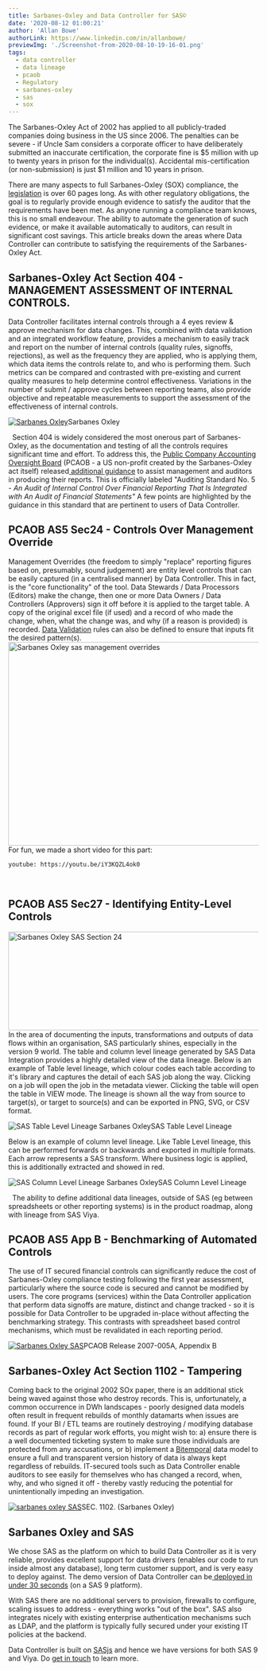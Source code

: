 ```yaml
---
title: Sarbanes-Oxley and Data Controller for SAS©
date: '2020-08-12 01:00:21'
author: 'Allan Bowe'
authorLink: https://www.linkedin.com/in/allanbowe/
previewImg: './Screenshot-from-2020-08-10-19-16-01.png'
tags:
  - data controller
  - data lineage
  - pcaob
  - Regulatory
  - sarbanes-oxley
  - sas
  - sox
---
```


The Sarbanes-Oxley Act of 2002 has applied to all publicly-traded companies doing business in the US since 2006. The penalties can be severe - if Uncle Sam considers a corporate officer to have deliberately submitted an inaccurate certification, the corporate fine is $5 million with up to twenty years in prison for the individual(s). Accidental mis-certification (or non-submission) is just $1 million and 10 years in prison.

There are many aspects to full Sarbanes-Oxley (SOX) compliance, the <a href="https://www.govinfo.gov/content/pkg/BILLS-107hr3763enr/pdf/BILLS-107hr3763enr.pdf">legislation</a> is over 60 pages long. As with other regulatory obligations, the goal is to regularly provide enough evidence to satisfy the auditor that the requirements have been met. As anyone running a compliance team knows, this is no small endeavour. The ability to automate the generation of such evidence, or make it available automatically to auditors, can result in significant cost savings. This article breaks down the areas where Data Controller can contribute to satisfying the requirements of the Sarbanes-Oxley Act.

## Sarbanes-Oxley Act Section 404 - MANAGEMENT ASSESSMENT OF INTERNAL CONTROLS.

Data Controller facilitates internal controls through a 4 eyes review &amp; approve mechanism for data changes. This, combined with data validation and an integrated workflow feature, provides a mechanism to easily track and report on the number of internal controls (quality rules, signoffs, rejections), as well as the frequency they are applied, who is applying them, which data items the controls relate to, and who is performing them. Such metrics can be compared and contrasted with pre-existing and current quality measures to help determine control effectiveness. Variations in the number of submit / approve cycles between reporting teams, also provide objective and repeatable measurements to support the assessment of the effectiveness of internal controls.

<div class="imgHolder"><a href="https://www.govinfo.gov/content/pkg/BILLS-107hr3763enr/pdf/BILLS-107hr3763enr.pdf"><img class="wp-image-1105 size-full aligncenter" title="Sec 404. (Sarbanes-Oxley)" src="https://datacontroller.io/wp-content/uploads/2020/08/Screenshot-from-2020-08-07-17-57-01.png" alt="Sarbanes Oxley"/></a><caption>Sarbanes Oxley</caption></div>

&nbsp; Section 404 is widely considered the most onerous part of Sarbanes-Oxley, as the documentation and testing of all the controls requires significant time and effort. To address this, the <a href="https://pcaobus.org/">Public Company Accounting Oversight Board</a> (PCAOB - a US non-profit created by the Sarbanes-Oxley act itself) released<a href="https://pcaobus.org/Rulemaking/Docket%20021/2007-06-12_Release_No_2007-005A.pdf"> additional guidance</a> to assist management and auditors in producing their reports. This is officially labeled "Auditing Standard No. 5 - <em>An Audit of Internal Control Over Financial Reporting That Is Integrated with An Audit of Financial Statements"</em> A few points are highlighted by the guidance in this standard that are pertinent to users of Data Controller. <h2>PCAOB AS5 Sec24 - Controls Over Management Override</h2> Management Overrides (the freedom to simply "replace" reporting figures based on, presumably, sound judgement) are entity level controls that can be easily captured (in a centralised manner) by Data Controller. This in fact, is the "core functionality" of the tool. Data Stewards / Data Processors (Editors) make the change, then one or more Data Owners / Data Controllers (Approvers) sign it off before it is applied to the target table. A copy of the original excel file (if used) and a record of who made the change, when, what the change was, and why (if a reason is provided) is recorded. <a href="https://docs.datacontroller.io/dcc-validations/">Data Validation</a> rules can also be defined to ensure that inputs fit the desired pattern(s). <a href="https://pcaobus.org/Rulemaking/Docket%20021/2007-06-12_Release_No_2007-005A.pdf"><img class="aligncenter wp-image-1122" src="https://datacontroller.io/wp-content/uploads/2020/08/Screenshot-from-2020-08-10-10-41-12.png" alt="Sarbanes Oxley sas management overrides" width="887" height="409" /></a> For fun, we made a short video for this part:

`youtube: https://youtu.be/iY3KQZL4ok0`

&nbsp; <h2>PCAOB AS5 Sec27 - Identifying Entity-Level Controls</h2> <img class="aligncenter wp-image-1126" src="https://datacontroller.io/wp-content/uploads/2020/08/Screenshot-from-2020-08-10-12-58-26.png" alt="Sarbanes Oxley SAS Section 24" width="792" height="198" /> In the area of documenting the inputs, transformations and outputs of data flows within an organisation, SAS particularly shines, especially in the version 9 world. The table and column level lineage generated by SAS Data Integration provides a highly detailed view of the data lineage. Below is an example of Table level lineage, which colour codes each table according to it's library and captures the detail of each SAS job along the way. Clicking on a job will open the job in the metadata viewer. Clicking the table will open the table in VIEW mode. The lineage is shown all the way from source to target(s), or target to source(s) and can be exported in PNG, SVG, or CSV format.

<div class="imgHolder"><img class="aligncenter" src="https://datacontroller.io/wp-content/uploads/2020/08/Screenshot-from-2020-08-10-14-41-04.png" alt="SAS Table Level Lineage Sarbanes Oxley"/><caption>SAS Table Level Lineage</caption></div>

Below is an example of column level lineage. Like Table Level lineage, this can be performed forwards or backwards and exported in multiple formats. Each arrow represents a SAS transform. Where business logic is applied, this is additionally extracted and showed in red.

<div class="imgHolder"><img class="aligncenter" src="https://datacontroller.io/wp-content/uploads/2020/08/Screenshot-from-2020-08-10-18-42-50.png" alt="SAS Column Level Lineage Sarbanes Oxley"/><caption>SAS Column Level Lineage</caption></div>

&nbsp; The ability to define additional data lineages, outside of SAS (eg between spreadsheets or other reporting systems) is in the product roadmap, along with lineage from SAS Viya. <h2>PCAOB AS5 App B - Benchmarking of Automated Controls</h2> The use of IT secured financial controls can significantly reduce the cost of Sarbanes-Oxley compliance testing following the first year assessment, particularly where the source code is secured and cannot be modified by users. The core programs (services) within the Data Controller application that perform data signoffs are mature, distinct and change tracked - so it is possible for Data Controller to be upgraded in-place without affecting the benchmarking strategy. This contrasts with spreadsheet based control mechanisms, which must be revalidated in each reporting period.

<div class="imgHolder"><a href="https://pcaobus.org/Rulemaking/Docket%20021/2007-06-12_Release_No_2007-005A.pdf"><img class="aligncenter" title="PCAOB Release 2007-005A, Appendix B" src="https://datacontroller.io/wp-content/uploads/2020/08/Screenshot-from-2020-08-08-22-15-50.png" alt="Sarbanes Oxley SAS"/></a><caption>PCAOB Release 2007-005A, Appendix B</caption></div>

## Sarbanes-Oxley Act Section 1102 - Tampering

Coming back to the original 2002 SOx paper, there is an additional stick being waved against those who destroy records. This is, unfortunately, a common occurrence in DWh landscapes - poorly designed data models often result in frequent rebuilds of monthly datamarts when issues are found. If your BI / ETL teams are routinely destroying / modifying database records as part of regular work efforts, you might wish to: a) ensure there is a well documented ticketing system to make sure those individuals are protected from any accusations, or b) implement a <a href="https://datacontroller.io/bitemporal-historisation-and-the-sas-dds/">Bitemporal</a> data model to ensure a full and transparent version history of data is always kept regardless of rebuilds. IT-secured tools such as Data Controller enable auditors to see easily for themselves who has changed a record, when, why, and who signed it off - thereby vastly reducing the potential for unintentionally impeding an investigation.

<div class="imgHolder"><a href="https://datacontroller.io/wp-content/uploads/2020/08/BILLS-107hr3763enr.pdf"><img class="aligncenter size-full" title="SEC. 1102. (Sarbanes Oxley)" src="https://datacontroller.io/wp-content/uploads/2020/08/Screenshot-from-2020-08-07-20-18-21.png" alt="sarbanes oxley SAS"/></a><caption>SEC. 1102. (Sarbanes Oxley)</caption></div>

## Sarbanes Oxley and SAS

We chose SAS as the platform on which to build Data Controller as it is very reliable, provides excellent support for data drivers (enables our code to run inside almost any database), long term customer support, and is very easy to deploy against. The demo version of Data Controller can be<a href="https://docs.datacontroller.io/videos/#deploying-data-controller"> deployed in under 30 seconds</a> (on a SAS 9 platform).

With SAS there are no additional servers to provision, firewalls to configure, scaling issues to address - everything works "out of the box". SAS also integrates nicely with existing enterprise authentication mechanisms such as LDAP, and the platform is typically fully secured under your existing IT policies at the backend.

Data Controller is built on <a href="https://sasjs.io">SASjs</a> and hence we have versions for both SAS 9 and Viya. Do <a href="https://datacontroller.io/contact/">get in touch</a> to learn more.
